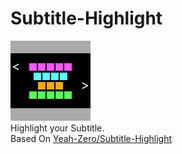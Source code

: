 # Subtitle-Highlight
![a](https://raw.githubusercontent.com/Shiroiame-Kusu/Subtitle-Highlight/main/src/main/resources/assets/subtitle_highlight/icon.png)  
Highlight your Subtitle.  
Based On [Yeah-Zero/Subtitle-Highlight](https://github.com/Yeah-Zero/Subtitle-Highlight)
